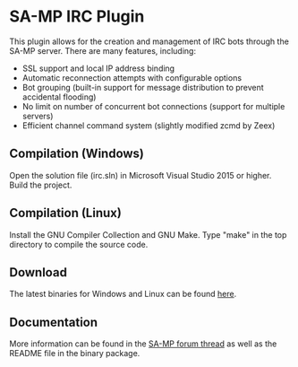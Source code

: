 SA-MP IRC Plugin
================

This plugin allows for the creation and management of IRC bots through the SA-MP server. There are many features, including:

- SSL support and local IP address binding
- Automatic reconnection attempts with configurable options
- Bot grouping (built-in support for message distribution to prevent
  accidental flooding)
- No limit on number of concurrent bot connections (support for
  multiple servers)
- Efficient channel command system (slightly modified zcmd by Zeex)

Compilation (Windows)
---------------------

Open the solution file (irc.sln) in Microsoft Visual Studio 2015 or higher. Build the project.

Compilation (Linux)
-------------------

Install the GNU Compiler Collection and GNU Make. Type "make" in the top directory to compile the source code.

Download
--------

The latest binaries for Windows and Linux can be found [here](https://github.com/samp-incognito/samp-irc-plugin/releases).

Documentation
-------------

More information can be found in the [SA-MP forum thread](http://forum.sa-mp.com/showthread.php?t=98803) as well as the README file in the binary package.
